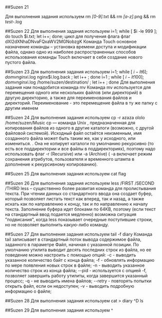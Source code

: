 ##Suzen 21

Для выполнения задания используем
rm *[0-9]*.txt && rm *[a-z]*.png && rm *test-*.log

##Suzen 22
Для выполнения задания используем
i=1; while [ $i -le 999 ]; do touch $i.txt; let i++; done;  цикл для получения флага
 флаг dXI2dXNhaDNvaFQxaWV2MGNobzgK
Команда Touch основное назначение команды – установка времени доступа и модификации файла, однако одно из наиболее распространенных способов использования команды Touch включает в себя создание нового пустого файла.

##Suzen 23
Для выполнения задания используем
i=1; while [ $i -lt 6 ] ; do mv nginx$i.log nginx$i.log.back ; let i++ ; done
i=1 ; while [ $i -lt 100 ] ; do mv nginx$i.log /home/suzen/destination/ ; let i++ ; done
Для выполнения задания нам понадобится команда mv
Команда mv используется для перемещения одного или нескольких файлов (или директорий) в другую директорию, а также для переименования файлов и директорий.
Переименование - это перемещение файла в ту же папку с другим именем

##Suzen 24
Для выполнения задания используем
cp -r azaza ololo /home/suzen/Music
cp — команда Unix , предназначенная для копирования файлов из одного в другие каталоги (возможно, с другой файловой системой). Исходный файл остаётся неизменным, имя созданного файла может быть таким же, как у исходного, или измениться. . Она не копирует каталоги по умолчанию рекурсивно (то есть все поддиректории и все файлы в поддиректориях), поэтому надо использовать флаг  -r (Recursive) или -a (Archive) ( -a включает режим сохранения атрибутов, пользователя и временного штампа в дополнение к рекурсивному копированию).

##Suzen 25
Для выполнения задания используем
cat flag

##Suzen 26
Для выполнения задания используем
less
/FIRST
/SECOND
/THIRD
less – существенно более развитая команда для пролистывания текста. При чтении данных со стандартного ввода она создает буфер, который позволяет листать текст как вперед, так и назад, а также искать как по направлению к концу, так и по направлению к началу текста. Заполнение буфера идет блоками по 64KB, поэтому (если текст на стандартный ввод подается медленно) возможна ситуация "подвисания", когда less показывает очередные поступившие строки, но не позволяет выполнить какую-либо команду.

##Suzen 27
Для выполнения задания используем
tail -f diary
Команда tail записывает в стандартный поток вывода содержимое файла, заданного в параметре Файл, начиная с указанной позиции.
По умолчанию утилита выводит десять последних строк из файла, но ее поведение можно настроить с помощью опций:
-c - выводить указанное количество байт с конца файла;
-f - обновлять информацию по мере появления новых строк в файле;
-n - выводить указанное количество строк из конца файла;
--pid - используется с опцией -f, позволяет завершить работу утилиты, когда завершится указанный процесс;
-q - не выводить имена файлов;
--retry - повторять попытки открыть файл, если он недоступен;
-v - выводить подробную информацию о файле;

##Suzen 28
Для выполнения задания используем
сat > diary
 ^D 
ls

##Suzen 29
Для выполнения задания используем
^
